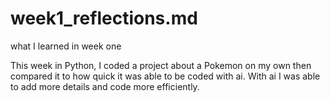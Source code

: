 # week1_reflections.md
what I learned in week one

This week in Python, I coded a project about a Pokemon on my own then compared it to how quick it was able to be coded with ai. With ai I was able to add more details and code more efficiently.
